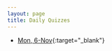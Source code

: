 ```yaml
---
layout: page
title: Daily Quizzes
---
```


* [Mon, 6-Nov](https://goo.gl/forms/EcgvbxqwcdIBugiA3){:target="_blank"}

<!--
* [Wed, 8-Nov](https://goo.gl/forms/kbvqBkiH81xY01op2){:target="_blank"}
* [Fri, 10-Nov](https://goo.gl/forms/QFp8ZmROYvL7CGAs2){:target="_blank"}
* [Mon, 13-Nov](https://goo.gl/forms/4o2wAZpsN5gGfHC72){:target="_blank"}
-->

